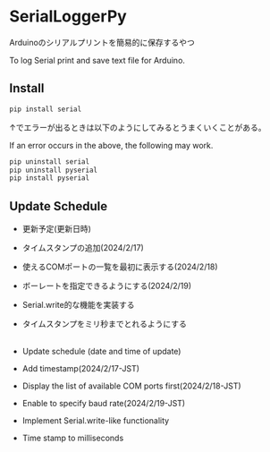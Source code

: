 # SerialLoggerPy

Arduinoのシリアルプリントを簡易的に保存するやつ

To log Serial print and save text file for Arduino.


## Install

```bash
pip install serial
```

↑でエラーが出るときは以下のようにしてみるとうまくいくことがある。

If an error occurs in the above, the following may work.

```bash
pip uninstall serial
pip uninstall pyserial
pip install pyserial
```

## Update Schedule
- 更新予定(更新日時)
- タイムスタンプの追加(2024/2/17)
- 使えるCOMポートの一覧を最初に表示する(2024/2/18)
- ボーレートを指定できるようにする(2024/2/19)
- Serial.write的な機能を実装する
- タイムスタンプをミリ秒までとれるようにする<br><br>

- Update schedule (date and time of update)
- Add timestamp(2024/2/17-JST)
- Display the list of available COM ports first(2024/2/18-JST)
- Enable to specify baud rate(2024/2/19-JST)
- Implement Serial.write-like functionality
- Time stamp to milliseconds
